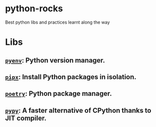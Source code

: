 # python-rocks
Best python libs and practices learnt along the way

# Libs

## [``pyenv``](https://github.com/pyenv/pyenv): Python version manager.
## [``pipx``](https://pipx.pypa.io/stable/): Install Python packages in isolation.
## [``poetry``](https://python-poetry.org/): Python package manager.
## [``pypy``](https://www.pypy.org/): A faster alternative of CPython thanks to JIT compiler.
